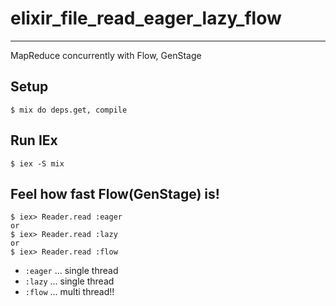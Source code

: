 # elixir_file_read_eager_lazy_flow

---

MapReduce concurrently with Flow, GenStage

## Setup

```
$ mix do deps.get, compile
```

## Run IEx

```
$ iex -S mix
```

## Feel how fast Flow(GenStage) is!

```
$ iex> Reader.read :eager
or
$ iex> Reader.read :lazy
or
$ iex> Reader.read :flow
```

- `:eager` ... single thread
- `:lazy` ... single thread
- `:flow` ... multi thread!!
